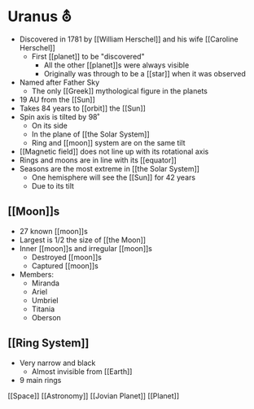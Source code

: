 # Uranus ⛢

- Discovered in 1781 by [[William Herschel]] and his wife [[Caroline Herschel]]
  - First [[planet]] to be "discovered"
    - All the other [[planet]]s were always visible
    - Originally was through to be a [[star]] when it was observed
- Named after Father Sky
  - The only [[Greek]] mythological figure in the planets
- 19 AU from the [[Sun]]
- Takes 84 years to [[orbit]] the [[Sun]]
- Spin axis is tilted by 98˚
  - On its side
  - In the plane of [[the Solar System]]
  - Ring and [[moon]] system are on the same tilt
- [[Magnetic field]] does not line up with its rotational axis
- Rings and moons are in line with its [[equator]]
- Seasons are the most extreme in [[the Solar System]]
  - One hemisphere will see the [[Sun]] for 42 years
  - Due to its tilt

## [[Moon]]s

- 27 known [[moon]]s
- Largest is 1/2 the size of [[the Moon]]
- Inner [[moon]]s and irregular [[moon]]s
  - Destroyed [[moon]]s
  - Captured [[moon]]s
- Members:
  - Miranda
  - Ariel
  - Umbriel
  - Titania
  - Oberson

## [[Ring System]]

- Very narrow and black
  - Almost invisible from [[Earth]]
- 9 main rings

[[Space]] [[Astronomy]] [[Jovian Planet]] [[Planet]]

